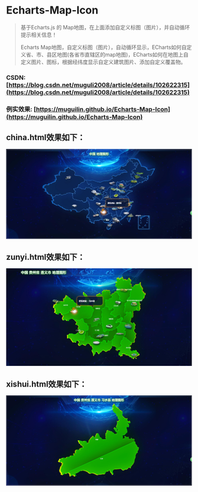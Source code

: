 # Echarts-Map-Icon


> 基于Echarts.js 的 Map地图，在上面添加自定义标图（图片），并自动循环提示相关信息！
>
> Echarts Map地图，自定义标图（图片），自动循环显示，ECharts如何自定义省、市、县区地图(各省市直辖区的map地图)，ECharts如何在地图上自定义图片、图标，根据经纬度显示自定义建筑图片、添加自定义覆盖物。



### CSDN: [https://blog.csdn.net/muguli2008/article/details/102622315](https://blog.csdn.net/muguli2008/article/details/102622315)



### 例实效果:  [https://muguilin.github.io/Echarts-Map-Icon](https://muguilin.github.io/Echarts-Map-Icon)




## china.html效果如下：
![image](https://raw.githubusercontent.com/MuGuiLin/Echarts-Map-Icon/master/img/2019-10-18_185120.jpg)



## zunyi.html效果如下：
![image](https://raw.githubusercontent.com/MuGuiLin/Echarts-Map-Icon/master/img/2019-10-18_115431.jpg)



## xishui.html效果如下：
![image](https://raw.githubusercontent.com/MuGuiLin/Echarts-Map-Icon/master/img/2019-10-18_192706.jpg)

